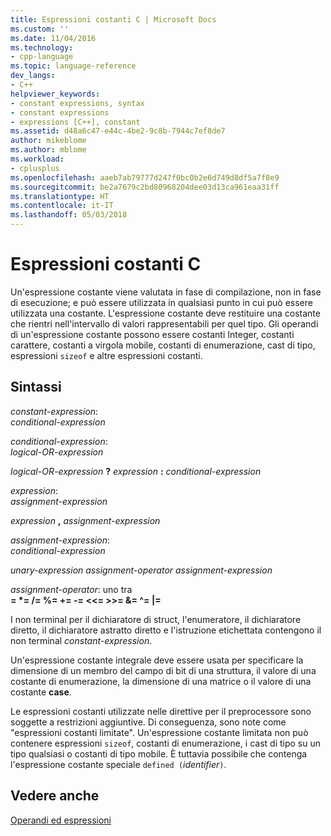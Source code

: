 ```yaml
---
title: Espressioni costanti C | Microsoft Docs
ms.custom: ''
ms.date: 11/04/2016
ms.technology:
- cpp-language
ms.topic: language-reference
dev_langs:
- C++
helpviewer_keywords:
- constant expressions, syntax
- constant expressions
- expressions [C++], constant
ms.assetid: d48a6c47-e44c-4be2-9c8b-7944c7ef8de7
author: mikeblome
ms.author: mblome
ms.workload:
- cplusplus
ms.openlocfilehash: aaeb7ab79777d247f0bc0b2e6d749d8df5a7f8e9
ms.sourcegitcommit: be2a7679c2bd80968204dee03d13ca961eaa31ff
ms.translationtype: HT
ms.contentlocale: it-IT
ms.lasthandoff: 05/03/2018
---
```

# <a name="c-constant-expressions"></a>Espressioni costanti C
Un'espressione costante viene valutata in fase di compilazione, non in fase di esecuzione; e può essere utilizzata in qualsiasi punto in cui può essere utilizzata una costante. L'espressione costante deve restituire una costante che rientri nell'intervallo di valori rappresentabili per quel tipo. Gli operandi di un'espressione costante possono essere costanti Integer, costanti carattere, costanti a virgola mobile, costanti di enumerazione, cast di tipo, espressioni `sizeof` e altre espressioni costanti.  
  
## <a name="syntax"></a>Sintassi  
 *constant-expression*:  
 *conditional-expression*  
  
 *conditional-expression*:  
 *logical-OR-expression*  
  
 *logical-OR-expression* **?**  *expression* **:**  *conditional-expression*  
  
 *expression*:  
 *assignment-expression*  
  
 *expression* **,**  *assignment-expression*  
  
 *assignment-expression*:  
 *conditional-expression*  
  
 *unary-expression assignment-operator assignment-expression*  
  
 *assignment-operator*: uno tra  
 **= \*= /= %= += -= <\<= >>= &= ^= &#124;=**  
  
 I non terminal per il dichiaratore di struct, l'enumeratore, il dichiaratore diretto, il dichiaratore astratto diretto e l'istruzione etichettata contengono il non terminal *constant-expression*.  
  
 Un'espressione costante integrale deve essere usata per specificare la dimensione di un membro del campo di bit di una struttura, il valore di una costante di enumerazione, la dimensione di una matrice o il valore di una costante **case**.  
  
 Le espressioni costanti utilizzate nelle direttive per il preprocessore sono soggette a restrizioni aggiuntive. Di conseguenza, sono note come "espressioni costanti limitate". Un'espressione costante limitata non può contenere espressioni `sizeof`, costanti di enumerazione, i cast di tipo su un tipo qualsiasi o costanti di tipo mobile. È tuttavia possibile che contenga l'espressione costante speciale `defined (`*identifier*`)`.  
  
## <a name="see-also"></a>Vedere anche  
 [Operandi ed espressioni](../c-language/operands-and-expressions.md)